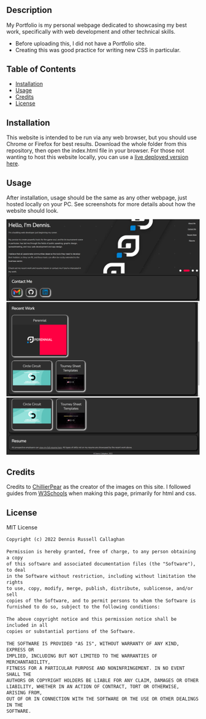 # <Portfolio>

## Description

My Portfolio is my personal webpage dedicated to showcasing my best work, specifically with web development and other technical skills.

- Before uploading this, I did not have a Portfolio site.
- Creating this was good practice for writing new CSS in particular.

## Table of Contents

- [Installation](#installation)
- [Usage](#usage)
- [Credits](#credits)
- [License](#license)

## Installation

This website is intended to be run via any web browser, but you should use Chrome or Firefox for best results. Download the whole folder from this repository, then open the index.html file in your browser. For those not wanting to host this website locally, you can use a [live deployed version here](https://drcallaghan.github.io/Portfolio/).

## Usage

After installation, usage should be the same as any other webpage, just hosted locally on your PC. See screenshots for more details about how the website should look.

![Title, nav bar, and background image for this website.](assets/images/ss1.png)
![Middle contents.](assets/images/ss2.png)
![Bottom contents.](assets/images/ss3.png)


## Credits

Credits to [ChillierPear](https://twitter.com/ChillierPe4r) as the creator of the images on this site. I followed guides from [W3Schools](https://www.w3schools.com/) when making this page, primarily for html and css.

## License

MIT License

```
Copyright (c) 2022 Dennis Russell Callaghan

Permission is hereby granted, free of charge, to any person obtaining a copy
of this software and associated documentation files (the "Software"), to deal
in the Software without restriction, including without limitation the rights
to use, copy, modify, merge, publish, distribute, sublicense, and/or sell
copies of the Software, and to permit persons to whom the Software is
furnished to do so, subject to the following conditions:

The above copyright notice and this permission notice shall be included in all
copies or substantial portions of the Software.

THE SOFTWARE IS PROVIDED "AS IS", WITHOUT WARRANTY OF ANY KIND, EXPRESS OR
IMPLIED, INCLUDING BUT NOT LIMITED TO THE WARRANTIES OF MERCHANTABILITY,
FITNESS FOR A PARTICULAR PURPOSE AND NONINFRINGEMENT. IN NO EVENT SHALL THE
AUTHORS OR COPYRIGHT HOLDERS BE LIABLE FOR ANY CLAIM, DAMAGES OR OTHER
LIABILITY, WHETHER IN AN ACTION OF CONTRACT, TORT OR OTHERWISE, ARISING FROM,
OUT OF OR IN CONNECTION WITH THE SOFTWARE OR THE USE OR OTHER DEALINGS IN THE
SOFTWARE.
```